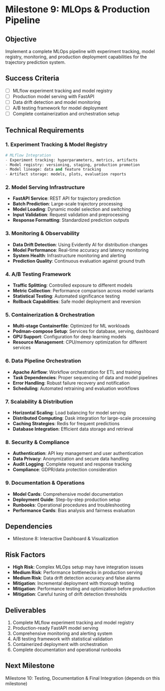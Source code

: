 # Milestone 9: MLOps & Production Pipeline

## Objective
Implement a complete MLOps pipeline with experiment tracking, model registry, monitoring, and production deployment capabilities for the trajectory prediction system.

## Success Criteria
- [ ] MLflow experiment tracking and model registry
- [ ] Production model serving with FastAPI
- [ ] Data drift detection and model monitoring
- [ ] A/B testing framework for model deployment
- [ ] Complete containerization and orchestration setup

## Technical Requirements

### 1. Experiment Tracking & Model Registry
```python
# MLflow Integration
- Experiment tracking: hyperparameters, metrics, artifacts
- Model registry: versioning, staging, production promotion
- Model lineage: data and feature tracking
- Artifact storage: models, plots, evaluation reports
```

### 2. Model Serving Infrastructure
- **FastAPI Service**: REST API for trajectory prediction
- **Batch Prediction**: Large-scale trajectory processing
- **Model Loading**: Dynamic model selection and switching
- **Input Validation**: Request validation and preprocessing
- **Response Formatting**: Standardized prediction outputs

### 3. Monitoring & Observability
- **Data Drift Detection**: Using Evidently AI for distribution changes
- **Model Performance**: Real-time accuracy and latency monitoring
- **System Health**: Infrastructure monitoring and alerting
- **Prediction Quality**: Continuous evaluation against ground truth

### 4. A/B Testing Framework
- **Traffic Splitting**: Controlled exposure to different models
- **Metric Collection**: Performance comparison across model variants
- **Statistical Testing**: Automated significance testing
- **Rollback Capabilities**: Safe model deployment and reversion

### 5. Containerization & Orchestration
- **Multi-stage Containerfile**: Optimized for ML workloads
- **Podman-compose Setup**: Services for database, serving, dashboard
- **GPU Support**: Configuration for deep learning models
- **Resource Management**: CPU/memory optimization for different services

### 6. Data Pipeline Orchestration
- **Apache Airflow**: Workflow orchestration for ETL and training
- **Task Dependencies**: Proper sequencing of data and model pipelines
- **Error Handling**: Robust failure recovery and notification
- **Scheduling**: Automated retraining and evaluation workflows

### 7. Scalability & Distribution
- **Horizontal Scaling**: Load balancing for model serving
- **Distributed Computing**: Dask integration for large-scale processing
- **Caching Strategies**: Redis for frequent predictions
- **Database Integration**: Efficient data storage and retrieval

### 8. Security & Compliance
- **Authentication**: API key management and user authentication
- **Data Privacy**: Anonymization and secure data handling
- **Audit Logging**: Complete request and response tracking
- **Compliance**: GDPR/data protection consideration

### 9. Documentation & Operations
- **Model Cards**: Comprehensive model documentation
- **Deployment Guide**: Step-by-step production setup
- **Runbooks**: Operational procedures and troubleshooting
- **Performance Cards**: Bias analysis and fairness evaluation

## Dependencies
- Milestone 8: Interactive Dashboard & Visualization

## Risk Factors
- **High Risk**: Complex MLOps setup may have integration issues
- **Medium Risk**: Performance bottlenecks in production serving
- **Medium Risk**: Data drift detection accuracy and false alarms
- **Mitigation**: Incremental deployment with thorough testing
- **Mitigation**: Performance testing and optimization before production
- **Mitigation**: Careful tuning of drift detection thresholds

## Deliverables
1. Complete MLflow experiment tracking and model registry
2. Production-ready FastAPI model serving
3. Comprehensive monitoring and alerting system
4. A/B testing framework with statistical validation
5. Containerized deployment with orchestration
6. Complete documentation and operational runbooks

## Next Milestone
Milestone 10: Testing, Documentation & Final Integration (depends on this milestone)
